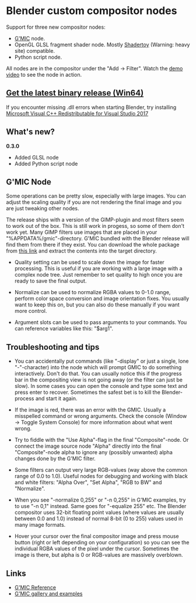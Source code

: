 # Blender custom compositor nodes

Support for three new compositor nodes:

* [G'MIC](http://gmic.eu/) node.
* OpenGL GLSL fragment shader node. Mostly [Shadertoy](https://www.shadertoy.com/) (Warning: heavy site) compatible.
* Python script node.

All nodes are in the compositor under the "Add -> Filter". Watch the [demo video](https://www.youtube.com/watch?v=vGNB13ovwk4) to see the node in action.

## [Get the latest binary release (Win64)](/../../releases/latest)

If you encounter missing .dll errors when starting Blender, try installing [Microsoft Visual C++ Redistributable for Visual Studio 2017](https://support.microsoft.com/en-us/help/2977003/the-latest-supported-visual-c-downloads)

## What's new?

**0.3.0**

* Added GLSL node
* Added Python script node

## G'MIC Node

Some operations can be pretty slow, especially with large images. You can adjust the scaling quality if you are not rendering the final image and you are just tweaking other nodes.

The release ships with a version of the GIMP-plugin and most filters seem to work out of the box. This is still work in progess, so some of them don't work yet. Many GIMP filters use images that are placed in your "%APPDATA%/gmic"-directory. G'MIC bundled with the Blender release will find them from there if they exist. You can download the whole package from [this link](http://gmic.eu/gmic_all_data.zip) and extract the contents into the target directory.

* Quality setting can be used to scale down the image for faster processing. This is useful if you are working with a large image with a complex node tree. Just remember to set quality to high once you are ready to save the final output.

* Normalize can be used to normalize RGBA values to 0-1.0 range, perform color space conversion and image orientation fixes. You usually want to keep this on, but you can also do these manually if you want more control.

* Argument slots can be used to pass arguments to your commands. You can reference variables like this: "$arg1".

## Troubleshooting and tips

* You can accidentally put commands (like "-display" or just a single, lone "-"-character) into the node which will prompt GMIC to do something interactively. Don't do that. You can usually notice this if the progress bar in the compositing view is not going away (or the filter can just be slow). In some cases you can open the console and type some text and press enter to recover. Sometimes the safest bet is to kill the Blender-process and start it again.

* If the image is red, there was an error with the GMIC. Usually a misspelled command or wrong arguments. Check the console (Window -> Toggle System Console) for more information about what went wrong.

* Try to fiddle with the "Use Alpha"-flag in the final "Composite"-node. Or connect the image source node "Alpha" directly into the final "Composite"-node alpha to ignore any (possibly unwanted) alpha changes done by the G'MIC filter.

* Some filters can output very large RGB-values (way above the common range of 0.0 to 1.0). Useful nodes for debugging and working with black and white filters: "Alpha Over", "Set Alpha", "RGB to BW" and "Normalize".

* When you see "-normalize 0,255" or "-n 0,255" in G'MIC examples, try to use "-n 0,1" instead. Same goes for "-equalize 255" etc. The Blender compositor uses 32-bit floating point values (where values are usually between 0.0 and 1.0) instead of normal 8-bit (0 to 255) values used in many image formats.

* Hover your cursor over the final compositor image and press mouse button (right or left depending on your configuration) so you can see the individual RGBA values of the pixel under the cursor. Sometimes the image is there, but alpha is 0 or RGB-values are massively overblown.

## Links

* [G'MIC Reference](http://gmic.eu/reference.shtml)
* [G'MIC gallery and examples](http://gmic.eu/gallery.shtml)
